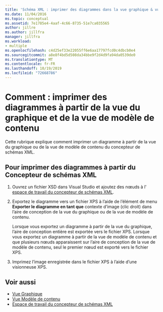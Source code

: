 ```yaml
---
title: 'Schéma XML : imprimer des diagrammes dans la vue graphique & vue de modèle de contenu'
ms.date: 11/04/2016
ms.topic: conceptual
ms.assetid: 7e1785e4-4aaf-4c66-8735-51e7ca035565
author: jillre
ms.author: jillfra
manager: jillfra
ms.workload:
- multiple
ms.openlocfilehash: c4d25ef33e22055ff6e6aa17797fcd0c4dbcb0e4
ms.sourcegitcommit: a8e8f4bd5d508da34bbe9f2d4d9fa94da0539de0
ms.translationtype: MT
ms.contentlocale: fr-FR
ms.lasthandoff: 10/19/2019
ms.locfileid: "72668786"
---
```

# <a name="how-to-print-diagrams-from-the-graph-view-and-the-content-model-view"></a>Comment : imprimer des diagrammes à partir de la vue du graphique et de la vue de modèle de contenu

Cette rubrique explique comment imprimer un diagramme à partir de la vue du graphique ou de la vue de modèle de contenu du concepteur de schémas XML.

## <a name="to-print-diagrams-from-the-xml-schema-designer"></a>Pour imprimer des diagrammes à partir du Concepteur de schémas XML

1. Ouvrez un fichier XSD dans Visual Studio et ajoutez des nœuds à l' [espace de travail du concepteur de schémas XML](../xml-tools/xml-schema-designer-workspace.md).

2. Exportez le diagramme vers un fichier XPS à l’aide de l’élément de menu **Exporter le diagramme en tant que** contexte d’image (clic droit) dans l’aire de conception de la vue du graphique ou de la vue de modèle de contenu.

     Lorsque vous exportez un diagramme à partir de la vue du graphique, l’aire de conception entière est exportée vers le fichier XPS. Lorsque vous exportez un diagramme à partir de la vue de modèle de contenu et que plusieurs nœuds apparaissent sur l’aire de conception de la vue de modèle de contenu, seul le premier nœud est exporté vers le fichier XPS.

3. Imprimez l’image enregistrée dans le fichier XPS à l’aide d’une visionneuse XPS.

## <a name="see-also"></a>Voir aussi

- [Vue Graphique](../xml-tools/graph-view.md)
- [Vue Modèle de contenu](../xml-tools/content-model-view.md)
- [Espace de travail du concepteur de schémas XML](../xml-tools/xml-schema-designer-workspace.md)